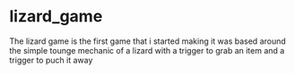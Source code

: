 # lizard_game
 
The lizard game is the first game that i started making it was based around the simple tounge mechanic of a lizard with a trigger to grab an item and a trigger to puch it away
